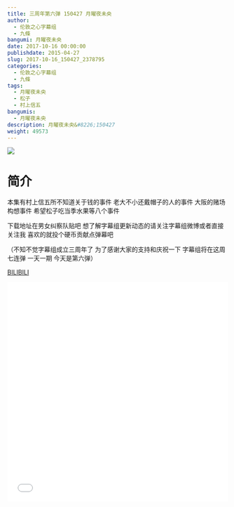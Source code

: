```yaml
---
title: 三周年第六弹 150427 月曜夜未央
author: 
  - 伦敦之心字幕组
  - 九條
bangumi: 月曜夜未央
date: 2017-10-16 00:00:00
publishdate: 2015-04-27
slug: 2017-10-16_150427_2378795
categories: 
  - 伦敦之心字幕组
  - 九條
tags: 
  - 月曜夜未央
  - 松子
  - 村上信五
bangumis: 
  - 月曜夜未央
description: 月曜夜未央&#8226;150427
weight: 49573
---
```


![](https://i.imgur.com/j4xt5v2.jpg)

# 简介  
本集有村上信五所不知道关于钱的事件 老大不小还戴帽子的人的事件 大阪的赌场构想事件 希望松子吃当季水果等八个事件


下载地址在男女纠察队贴吧 想了解字幕组更新动态的请关注字幕组微博或者直接关注我 喜欢的就投个硬币贡献点弹幕吧


（不知不觉字幕组成立三周年了 为了感谢大家的支持和庆祝一下 字幕组将在这周七连弹 一天一期 今天是第六弹）

  [BILIBILI](https://www.bilibili.com/video/av2378795/)


<div class="vcontainer">  <iframe class='video' src="//www.bilibili.com/blackboard/player.html?aid=2378795" width="100%" height="500" frameborder="0" allowfullscreen="allowfullscreen"></iframe></div>

